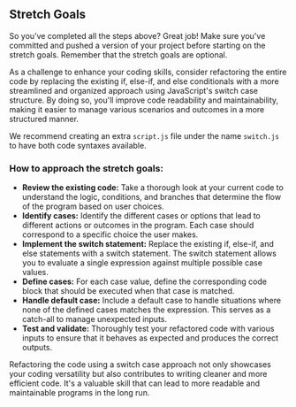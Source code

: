 ## Stretch Goals

So you’ve completed all the steps above? Great job! Make sure you've committed and pushed a version of your project before starting on the stretch goals. Remember that the stretch goals are optional.

As a challenge to enhance your coding skills, consider refactoring the entire code by replacing the existing if, else-if, and else conditionals with a more streamlined and organized approach using JavaScript's switch case structure. By doing so, you'll improve code readability and maintainability, making it easier to manage various scenarios and outcomes in a more structured manner.

We recommend creating an extra `script.js` file under the name `switch.js` to have both code syntaxes available.

### How to approach the stretch goals:

- **Review the existing code:** Take a thorough look at your current code to understand the logic, conditions, and branches that determine the flow of the program based on user choices.
- **Identify cases:** Identify the different cases or options that lead to different actions or outcomes in the program. Each case should correspond to a specific choice the user makes.
- **Implement the switch statement:** Replace the existing if, else-if, and else statements with a switch statement. The switch statement allows you to evaluate a single expression against multiple possible case values.
- **Define cases:** For each case value, define the corresponding code block that should be executed when that case is matched.
- **Handle default case:** Include a default case to handle situations where none of the defined cases matches the expression. This serves as a catch-all to manage unexpected inputs.
- **Test and validate:** Thoroughly test your refactored code with various inputs to ensure that it behaves as expected and produces the correct outputs.

Refactoring the code using a switch case approach not only showcases your coding versatility but also contributes to writing cleaner and more efficient code. It's a valuable skill that can lead to more readable and maintainable programs in the long run.
